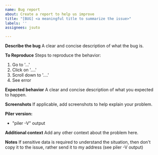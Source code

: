 ```yaml
---
name: Bug report
about: Create a report to help us improve
title: "[BUG] <a meaningful title to summarize the issue>"
labels: ''
assignees: jsuto

---
```


**Describe the bug**
A clear and concise description of what the bug is.

**To Reproduce**
Steps to reproduce the behavior:
1. Go to '...'
2. Click on '....'
3. Scroll down to '....'
4. See error

**Expected behavior**
A clear and concise description of what you expected to happen.

**Screenshots**
If applicable, add screenshots to help explain your problem.

**Piler version:**
 - "piler -V" output

**Additional context**
Add any other context about the problem here.

**Notes**
If sensitive data is required to understand the situation, then don't copy it to the issue, rather send it to my address (see piler -V output)
